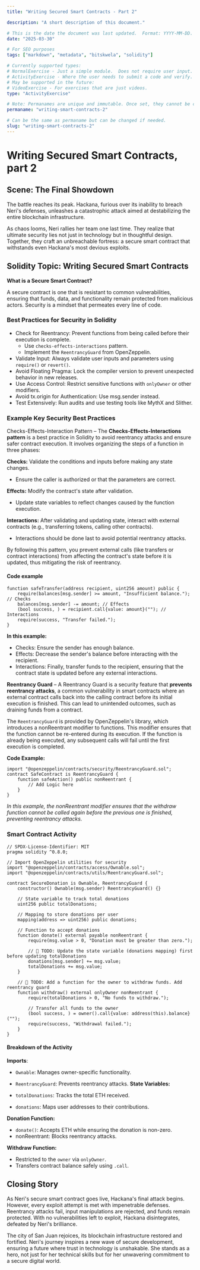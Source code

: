```yaml
---
title: "Writing Secured Smart Contracts - Part 2"

description: "A short description of this document."

# This is the date the document was last updated.  Format: YYYY-MM-DD.
date: "2025-03-30"

# For SEO purposes
tags: ["markdown", "metadata", "bitskwela", "solidity"]

# Currently supported types:
# NormalExercise - Just a simple module.  Does not require user input.
# ActivityExercise - Where the user needs to submit a code and verify.  As of now, no backend verification.
# May be supported in the future:
# VideoExercise - For exercises that are just videos.
type: "ActivityExercise"

# Note: Permanames are unique and immutable. Once set, they cannot be changed.  You may change the filename but not this.
permaname: "writing-smart-contracts-2"

# Can be the same as permaname but can be changed if needed.
slug: "writing-smart-contracts-2"
---
```


# Writing Secured Smart Contracts, part 2

## Scene: The Final Showdown

The battle reaches its peak. Hackana, furious over its inability to breach Neri's defenses, unleashes a catastrophic attack aimed at destabilizing the entire blockchain infrastructure.

As chaos looms, Neri rallies her team one last time. They realize that ultimate security lies not just in technology but in thoughtful design. Together, they craft an unbreachable fortress: a secure smart contract that withstands even Hackana's most devious exploits.

## Solidity Topic: Writing Secured Smart Contracts

**What is a Secure Smart Contract?**

A secure contract is one that is resistant to common vulnerabilities, ensuring that funds, data, and functionality remain protected from malicious actors. Security is a mindset that permeates every line of code.

### Best Practices for Security in Solidity

- Check for Reentrancy: Prevent functions from being called before their execution is complete.
  - Use `checks-effects-interactions` pattern.
  - Implement the `ReentrancyGuard` from OpenZeppelin.
- Validate Input: Always validate user inputs and parameters using `require()` or `revert()`.
- Avoid Floating Pragma: Lock the compiler version to prevent unexpected behavior in new releases.
- Use Access Control: Restrict sensitive functions with `onlyOwner` or other modifiers.
- Avoid tx.origin for Authentication: Use msg.sender instead.
- Test Extensively: Run audits and use testing tools like MythX and Slither.

### Example Key Security Best Practices

Checks-Effects-Interaction Pattern – The **Checks-Effects-Interactions pattern** is a best practice in Solidity to avoid reentrancy attacks and ensure safer contract execution. It involves organizing the steps of a function in three phases:

**Checks:** Validate the conditions and inputs before making any state changes.

- Ensure the caller is authorized or that the parameters are correct.

**Effects:** Modify the contract's state after validation.

- Update state variables to reflect changes caused by the function execution.

**Interactions:** After validating and updating state, interact with external contracts (e.g., transferring tokens, calling other contracts).

- Interactions should be done last to avoid potential reentrancy attacks.

By following this pattern, you prevent external calls (like transfers or contract interactions) from affecting the contract's state before it is updated, thus mitigating the risk of reentrancy.

#### Code example

```solidity
function safeTransfer(address recipient, uint256 amount) public {
    require(balances[msg.sender] >= amount, "Insufficient balance."); // Checks
    balances[msg.sender] -= amount; // Effects
    (bool success, ) = recipient.call{value: amount}(""); // Interactions
    require(success, "Transfer failed.");
}
```

**In this example:**

- Checks: Ensure the sender has enough balance.
- Effects: Decrease the sender's balance before interacting with the recipient.
- Interactions: Finally, transfer funds to the recipient, ensuring that the contract state is updated before any external interactions.

**Reentrancy Guard** – A Reentrancy Guard is a security feature that **prevents reentrancy attacks**, a common vulnerability in smart contracts where an external contract calls back into the calling contract before its initial execution is finished. This can lead to unintended outcomes, such as draining funds from a contract.

The `ReentrancyGuard` is provided by OpenZeppelin's library, which introduces a nonReentrant modifier to functions. This modifier ensures that the function cannot be re-entered during its execution. If the function is already being executed, any subsequent calls will fail until the first execution is completed.

**Code Example:**

```solidity
import "@openzeppelin/contracts/security/ReentrancyGuard.sol";
contract SafeContract is ReentrancyGuard {
    function safeAction() public nonReentrant {
        // Add Logic here
    }
}
```

_In this example, the nonReentrant modifier ensures that the withdraw function cannot be called again before the previous one is finished, preventing reentrancy attacks._

### Smart Contract Activity

```solidity
// SPDX-License-Identifier: MIT
pragma solidity ^0.8.0;

// Import OpenZeppelin utilities for security
import "@openzeppelin/contracts/access/Ownable.sol";
import "@openzeppelin/contracts/utils/ReentrancyGuard.sol";

contract SecureDonation is Ownable, ReentrancyGuard {
    constructor() Ownable(msg.sender) ReentrancyGuard() {}

    // State variable to track total donations
    uint256 public totalDonations;

    // Mapping to store donations per user
    mapping(address => uint256) public donations;

    // Function to accept donations
    function donate() external payable nonReentrant {
        require(msg.value > 0, "Donation must be greater than zero.");

        // 🚩 TODO: Update the state variable (donations mapping) first before updating totalDonations
        donations[msg.sender] += msg.value;
        totalDonations += msg.value;
    }

    // 🚩 TODO: Add a function for the owner to withdraw funds. Add reentrancy guard
    function withdraw() external onlyOwner nonReentrant {
        require(totalDonations > 0, "No funds to withdraw.");

        // Transfer all funds to the owner
        (bool success, ) = owner().call{value: address(this).balance}("");
        require(success, "Withdrawal failed.");
    }
}
```

#### Breakdown of the Activity

**Imports**:

- `Ownable`: Manages owner-specific functionality.
- `ReentrancyGuard`: Prevents reentrancy attacks.
  **State Variables:**

- `totalDonations`: Tracks the total ETH received.
- `donations`: Maps user addresses to their contributions.

**Donation Function:**

- `donate()`: Accepts ETH while ensuring the donation is non-zero.
- nonReentrant: Blocks reentrancy attacks.

**Withdraw Function:**

- Restricted to the `owner` via `onlyOwner`.
- Transfers contract balance safely using `.call`.

## Closing Story

As Neri's secure smart contract goes live, Hackana's final attack begins. However, every exploit attempt is met with impenetrable defenses. Reentrancy attacks fail, input manipulations are rejected, and funds remain protected. With no vulnerabilities left to exploit, Hackana disintegrates, defeated by Neri's brilliance.

The city of San Juan rejoices, its blockchain infrastructure restored and fortified. Neri's journey inspires a new wave of secure development, ensuring a future where trust in technology is unshakable. She stands as a hero, not just for her technical skills but for her unwavering commitment to a secure digital world.
